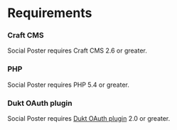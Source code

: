 # Requirements

### Craft CMS

Social Poster requires Craft CMS 2.6 or greater.

### PHP

Social Poster requires PHP 5.4 or greater.

### Dukt OAuth plugin

Social Poster requires [Dukt OAuth plugin](https://dukt.net/craft/oauth/) 2.0 or greater.